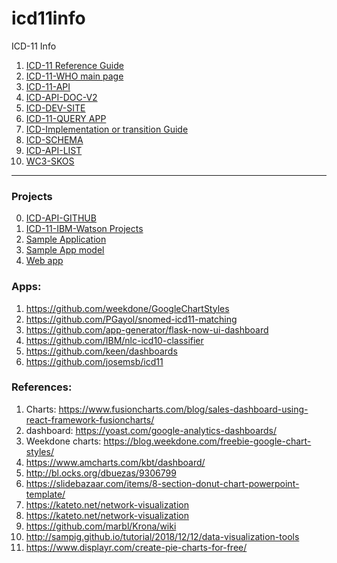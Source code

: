 # icd11info

ICD-11 Info

1. [ICD-11 Reference Guide](https://icd.who.int/icd11refguide/en/index.html)
2. [ICD-11-WHO main page](https://icd.who.int/en/)
3. [ICD-11-API](https://icd.who.int/icdapi)
4. [ICD-API-DOC-V2](https://icd.who.int/icdapi/docs/APIDoc-Version2.html)
5. [ICD-DEV-SITE](https://icd.who.int/dev11/l-m/en)
6. [ICD-11-QUERY APP](https://icd.who.int/ct11_2018-2/icd11_mms/en/release#/)
7. [ICD-Implementation or transition Guide](https://icd.who.int/docs/ICD-11%20Implementation%20or%20Transition%20Guide_v105.pdf)
8. [ICD-SCHEMA](https://icd.who.int/icdapi/docs/ICD-schema.html#)
9. [ICD-API-LIST](https://id.who.int/swagger/index.html)
10. [WC3-SKOS](https://www.w3.org/2009/08/skos-reference/skos.html)

-----------------

### Projects
0. [ICD-API-GITHUB](https://github.com/ICD-API)
1. [ICD-11-IBM-Watson Projects](https://developer.ibm.com/patterns/classify-icd-10-data-with-watson/)
2. [Sample Application](https://github.com/patriciomacadden/icd)
3. [Sample App model](https://github.com/ICD11/ICD11.github.io/wiki)
4. [Web app](https://clinicaltables.nlm.nih.gov/apidoc/icd10cm/v3/doc.html)

### Apps:
1. https://github.com/weekdone/GoogleChartStyles
2. https://github.com/PGayol/snomed-icd11-matching
3. https://github.com/app-generator/flask-now-ui-dashboard
4. https://github.com/IBM/nlc-icd10-classifier
5. https://github.com/keen/dashboards
6. https://github.com/josemsb/icd11


### References:
1. Charts: https://www.fusioncharts.com/blog/sales-dashboard-using-react-framework-fusioncharts/
2. dashboard: https://yoast.com/google-analytics-dashboards/
3. Weekdone charts: https://blog.weekdone.com/freebie-google-chart-styles/
4. https://www.amcharts.com/kbt/dashboard/
5. http://bl.ocks.org/dbuezas/9306799
6. https://slidebazaar.com/items/8-section-donut-chart-powerpoint-template/
7. https://kateto.net/network-visualization
8. https://kateto.net/network-visualization
9. https://github.com/marbl/Krona/wiki
10. http://sampig.github.io/tutorial/2018/12/12/data-visualization-tools
11. https://www.displayr.com/create-pie-charts-for-free/


